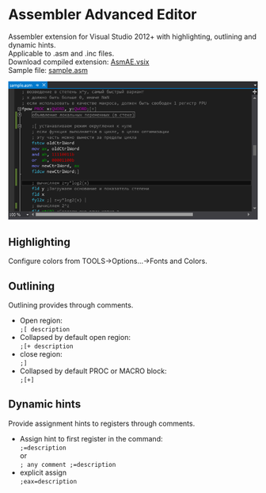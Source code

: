 # Assembler Advanced Editor
Assembler extension for Visual Studio 2012+ with highlighting, outlining and dynamic hints.    
Applicable to .asm and .inc files.    
Download compiled extension: [AsmAE.vsix](https://github.com/Refridgerator/ASM-Advanced-Editor/raw/master/bin/Release/AsmAE.vsix)    
Sample file: [sample.asm](https://github.com/Refridgerator/ASM-Advanced-Editor/raw/master/sample.asm)    

![sample screenshot](screenshot.png "sample screenshot")

## Highlighting
Configure colors from TOOLS->Options...->Fonts and Colors.

## Outlining
Outlining provides through comments.   
* Open region:  
`;[ description`  
* Collapsed by default open region:  
`;[+ description`  
* close region:  
`;]`  
* Collapsed by default PROC or MACRO block:  
`;[+]`

## Dynamic hints
Provide assignment hints to registers through comments.
* Assign hint to first register in the command:   
`;=description`  
or  
`; any comment ;=description`  
* explicit assign  
`;eax=description`
